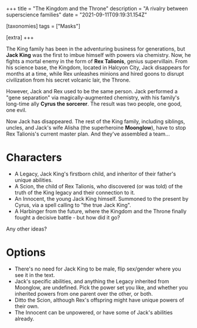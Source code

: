 +++
title = "The Kingdom and the Throne"
description = "A rivalry between superscience families"
date = "2021-09-11T09:19:31.154Z"

[taxonomies]
tags = ["Masks"]

[extra]
+++

The King family has been in the adventuring business for generations, but **Jack King** was the first to imbue himself with powers via chemistry. Now, he fights a mortal enemy in the form of **Rex Talionis**, genius supervillain. From his science base, the Kingdom, located in Halcyon City, Jack disappears for months at a time, while Rex unleashes minions and hired goons to disrupt civilization from his secret volcanic lair, the Throne.

However, Jack and Rex used to be the same person. Jack performed a "gene separation" via magically-augmented chemistry, with his family's long-time ally **Cyrus the sorcerer**. The result was two people, one good, one evil.

Now Jack has disappeared. The rest of the King family, including siblings, uncles, and Jack's wife Alisha (the superheroine **Moonglow**), have to stop Rex Talionis's current master plan. And they've assembled a team...

<!-- more -->

# Characters
* A Legacy, Jack King's firstborn child, and inheritor of their father's unique abilities.
* A Scion, the child of Rex Talionis, who discovered (or was told) of the truth of the King legacy and their connection to it.
* An Innocent, the young Jack King himself. Summoned to the present by Cyrus, via a spell calling to "the true Jack King".
* A Harbinger from the future, where the Kingdom and the Throne finally fought a decisive battle - but how did it go?

Any other ideas?
# Options
* There's no need for Jack King to be male, flip sex/gender where you see it in the text.
* Jack's specific abilities, and anything the Legacy inherited from Moonglow, are undefined. Pick the power set you like, and whether you inherited powers from one parent over the other, or both.
* Ditto the Scion, although Rex's offspring might have unique powers of their own.
* The Innocent can be unpowered, or have some of Jack's abilities already.